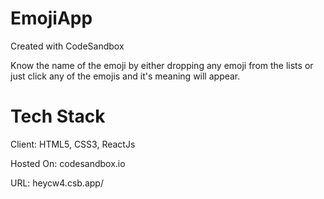 # EmojiApp
Created with CodeSandbox

Know the name of the emoji by either dropping any emoji from the lists or just click any of the emojis and it's meaning will appear.

# Tech Stack
Client: HTML5, CSS3, ReactJs

Hosted On: codesandbox.io

URL: heycw4.csb.app/
